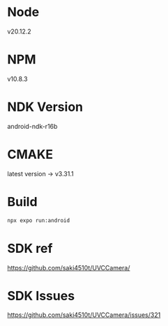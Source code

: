 # Node
v20.12.2

# NPM
v10.8.3

# NDK Version
android-ndk-r16b

# CMAKE
latest version -> v3.31.1 

# Build
```bash
npx expo run:android
```
# SDK ref
https://github.com/saki4510t/UVCCamera/

# SDK Issues
https://github.com/saki4510t/UVCCamera/issues/321
